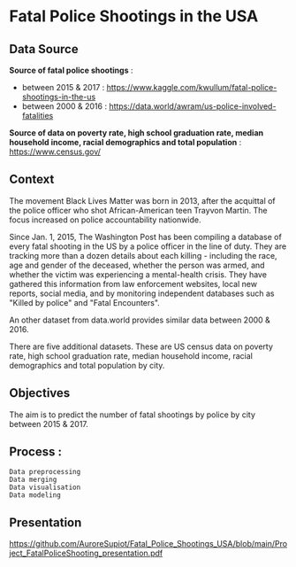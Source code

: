 # Fatal Police Shootings in the USA

## Data Source

__Source of fatal police shootings__ :
* between 2015 & 2017 : https://www.kaggle.com/kwullum/fatal-police-shootings-in-the-us
* between 2000 & 2016 : https://data.world/awram/us-police-involved-fatalities

__Source of data on poverty rate, high school graduation rate, median household income, racial demographics and total population__ : https://www.census.gov/


## Context

The movement Black Lives Matter was born in 2013, after the acquittal of the police officer who shot African-American teen Trayvon Martin. The focus increased on police accountability nationwide. 

Since Jan. 1, 2015, The Washington Post has been compiling a database of every fatal shooting in the US by a police officer in the line of duty. They are tracking more than a dozen details about each killing - including the race, age and gender of the deceased, whether the person was armed, and whether the victim was experiencing a mental-health crisis. They have gathered this information from law enforcement websites, local new reports, social media, and by monitoring independent databases such as "Killed by police" and "Fatal Encounters". 

An other dataset from data.world provides similar data between 2000 & 2016. 

There are five additional datasets. These are US census data on poverty rate, high school graduation rate, median household income, racial demographics and total population by city. 

## Objectives

The aim is to predict the number of fatal shootings by police by city between 2015 & 2017.

## Process :

    Data preprocessing
    Data merging
    Data visualisation
    Data modeling

## Presentation

https://github.com/AuroreSupiot/Fatal_Police_Shootings_USA/blob/main/Project_FatalPoliceShooting_presentation.pdf 
